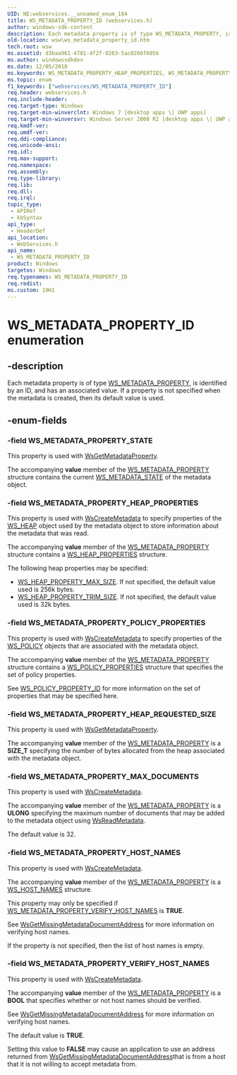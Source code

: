 ```yaml
---
UID: NE:webservices.__unnamed_enum_104
title: WS_METADATA_PROPERTY_ID (webservices.h)
author: windows-sdk-content
description: Each metadata property is of type WS_METADATA_PROPERTY, is identified by an ID, and has an associated value. If a property is not specified when the metadata is created, then its default value is used.
old-location: wsw\ws_metadata_property_id.htm
tech.root: wsw
ms.assetid: d3baa961-4701-4f2f-9263-5ac0266f6056
ms.author: windowssdkdev
ms.date: 12/05/2018
ms.keywords: WS_METADATA_PROPERTY_HEAP_PROPERTIES, WS_METADATA_PROPERTY_HEAP_REQUESTED_SIZE, WS_METADATA_PROPERTY_HOST_NAMES, WS_METADATA_PROPERTY_ID, WS_METADATA_PROPERTY_ID enumeration [Web Services for Windows], WS_METADATA_PROPERTY_MAX_DOCUMENTS, WS_METADATA_PROPERTY_POLICY_PROPERTIES, WS_METADATA_PROPERTY_STATE, WS_METADATA_PROPERTY_VERIFY_HOST_NAMES, webservices/WS_METADATA_PROPERTY_HEAP_PROPERTIES, webservices/WS_METADATA_PROPERTY_HEAP_REQUESTED_SIZE, webservices/WS_METADATA_PROPERTY_HOST_NAMES, webservices/WS_METADATA_PROPERTY_ID, webservices/WS_METADATA_PROPERTY_MAX_DOCUMENTS, webservices/WS_METADATA_PROPERTY_POLICY_PROPERTIES, webservices/WS_METADATA_PROPERTY_STATE, webservices/WS_METADATA_PROPERTY_VERIFY_HOST_NAMES, wsw.ws_metadata_property_id
ms.topic: enum
f1_keywords: ["webservices/WS_METADATA_PROPERTY_ID"]
req.header: webservices.h
req.include-header: 
req.target-type: Windows
req.target-min-winverclnt: Windows 7 [desktop apps \| UWP apps]
req.target-min-winversvr: Windows Server 2008 R2 [desktop apps \| UWP apps]
req.kmdf-ver: 
req.umdf-ver: 
req.ddi-compliance: 
req.unicode-ansi: 
req.idl: 
req.max-support: 
req.namespace: 
req.assembly: 
req.type-library: 
req.lib: 
req.dll: 
req.irql: 
topic_type:
 - APIRef
 - kbSyntax
api_type:
 - HeaderDef
api_location:
 - WebServices.h
api_name:
 - WS_METADATA_PROPERTY_ID
product: Windows
targetos: Windows
req.typenames: WS_METADATA_PROPERTY_ID
req.redist: 
ms.custom: 19H1
---
```


# WS_METADATA_PROPERTY_ID enumeration


## -description


Each metadata property is of type <a href="https://docs.microsoft.com/windows/desktop/api/webservices/ns-webservices-_ws_metadata_property">WS_METADATA_PROPERTY</a>, is identified by an ID, and has an associated value.  If a property is not specified when the metadata is created,
                then its default value is used.
            


## -enum-fields




### -field WS_METADATA_PROPERTY_STATE

This property is used with <a href="https://docs.microsoft.com/windows/desktop/api/webservices/nf-webservices-wsgetmetadataproperty">WsGetMetadataProperty</a>.
                

The accompanying <b>value</b> member of the <a href="https://docs.microsoft.com/windows/desktop/api/webservices/ns-webservices-_ws_metadata_property">WS_METADATA_PROPERTY</a> structure contains  the current <a href="https://docs.microsoft.com/windows/desktop/api/webservices/ne-webservices-ws_metadata_state">WS_METADATA_STATE</a> of the metadata object.
                


### -field WS_METADATA_PROPERTY_HEAP_PROPERTIES

This property is used with <a href="https://docs.microsoft.com/windows/desktop/api/webservices/nf-webservices-wscreatemetadata">WsCreateMetadata</a> to specify
                    properties of the <a href="https://docs.microsoft.com/windows/desktop/wsw/ws-heap">WS_HEAP</a> object used by the metadata
                    object to store information about the metadata that was read.
                

The accompanying <b>value</b> member of the <a href="https://docs.microsoft.com/windows/desktop/api/webservices/ns-webservices-_ws_metadata_property">WS_METADATA_PROPERTY</a> structure contains   a <a href="https://docs.microsoft.com/windows/desktop/api/webservices/ns-webservices-_ws_heap_properties">WS_HEAP_PROPERTIES</a> structure.
                

The following heap properties may be specified:
                

<ul>
<li>
<a href="https://docs.microsoft.com/windows/desktop/api/webservices/ne-webservices-ws_heap_property_id">WS_HEAP_PROPERTY_MAX_SIZE</a>.  If not specified, the
                    default value used is 256k bytes.
                    </li>
<li>
<a href="https://docs.microsoft.com/windows/desktop/api/webservices/ne-webservices-ws_heap_property_id">WS_HEAP_PROPERTY_TRIM_SIZE</a>.  If not specified, the
                    default value used is 32k bytes.
                </li>
</ul>

### -field WS_METADATA_PROPERTY_POLICY_PROPERTIES

This property is used with <a href="https://docs.microsoft.com/windows/desktop/api/webservices/nf-webservices-wscreatemetadata">WsCreateMetadata</a> to specify
                    properties of the <a href="https://docs.microsoft.com/windows/desktop/wsw/ws-policy">WS_POLICY</a> objects that are associated
                    with the metadata object.
                

The accompanying <b>value</b> member of the <a href="https://docs.microsoft.com/windows/desktop/api/webservices/ns-webservices-_ws_metadata_property">WS_METADATA_PROPERTY</a> structure contains   a <a href="https://docs.microsoft.com/windows/desktop/api/webservices/ns-webservices-_ws_policy_properties">WS_POLICY_PROPERTIES</a>  structure that specifies the
                    set of policy properties.

See <a href="https://docs.microsoft.com/windows/desktop/api/webservices/ne-webservices-ws_policy_property_id">WS_POLICY_PROPERTY_ID</a> for more information on the
                    set of properties that may be specified here.
                


### -field WS_METADATA_PROPERTY_HEAP_REQUESTED_SIZE

This property is used with <a href="https://docs.microsoft.com/windows/desktop/api/webservices/nf-webservices-wsgetmetadataproperty">WsGetMetadataProperty</a>.
                

The accompanying <b>value</b> member of the <a href="https://docs.microsoft.com/windows/desktop/api/webservices/ns-webservices-_ws_metadata_property">WS_METADATA_PROPERTY</a> is a <b>SIZE_T</b> specifying the number of bytes allocated from the heap associated with the
                    metadata object.


### -field WS_METADATA_PROPERTY_MAX_DOCUMENTS

This property is used with <a href="https://docs.microsoft.com/windows/desktop/api/webservices/nf-webservices-wscreatemetadata">WsCreateMetadata</a>.
                

The accompanying <b>value</b> member of the <a href="https://docs.microsoft.com/windows/desktop/api/webservices/ns-webservices-_ws_metadata_property">WS_METADATA_PROPERTY</a> is a <b>ULONG</b> specifying  the maximum number of documents that may be added to
                    the metadata object using <a href="https://docs.microsoft.com/windows/desktop/api/webservices/nf-webservices-wsreadmetadata">WsReadMetadata</a>.  
                

The default value is 32.
                


### -field WS_METADATA_PROPERTY_HOST_NAMES

This property is used with <a href="https://docs.microsoft.com/windows/desktop/api/webservices/nf-webservices-wscreatemetadata">WsCreateMetadata</a>.
                

The accompanying <b>value</b> member of the <a href="https://docs.microsoft.com/windows/desktop/api/webservices/ns-webservices-_ws_metadata_property">WS_METADATA_PROPERTY</a> is a <a href="https://docs.microsoft.com/windows/desktop/api/webservices/ns-webservices-_ws_host_names">WS_HOST_NAMES</a> structure.
                

This property may only be specified if <a href="https://docs.microsoft.com/windows/desktop/api/webservices/ne-webservices-ws_metadata_property_id">WS_METADATA_PROPERTY_VERIFY_HOST_NAMES</a> is <b>TRUE</b>.
                

See <a href="https://docs.microsoft.com/windows/desktop/api/webservices/nf-webservices-wsgetmissingmetadatadocumentaddress">WsGetMissingMetadataDocumentAddress</a> for more information
                    on verifying host names.
                

If the property is not specified, then the list of host names is empty.
                


### -field WS_METADATA_PROPERTY_VERIFY_HOST_NAMES

This property is used with <a href="https://docs.microsoft.com/windows/desktop/api/webservices/nf-webservices-wscreatemetadata">WsCreateMetadata</a>.
                

The accompanying <b>value</b> member of the <a href="https://docs.microsoft.com/windows/desktop/api/webservices/ns-webservices-_ws_metadata_property">WS_METADATA_PROPERTY</a> is a <b>BOOL</b> that specifies whether or not host names should be verified.
                

See <a href="https://docs.microsoft.com/windows/desktop/api/webservices/nf-webservices-wsgetmissingmetadatadocumentaddress">WsGetMissingMetadataDocumentAddress</a> for more information
                    on verifying host names.
                

The default value is <b>TRUE</b>.
                

Setting this value to <b>FALSE</b> may cause an application to use
                    an address returned from <a href="https://docs.microsoft.com/windows/desktop/api/webservices/nf-webservices-wsgetmissingmetadatadocumentaddress">WsGetMissingMetadataDocumentAddress</a>that is from a host that it is not willing to accept metadata from.
                

